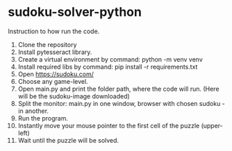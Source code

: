 # sudoku-solver-python

Instruction to how run the code.

1. Clone the repository
2. Install pytesseract library.
3. Create a virtual environment by command: python -m venv venv 
4. Install required libs by command: pip install -r requirements.txt
5. Open https://sudoku.com/
6. Choose any game-level.
7. Open main.py and print the folder path, where the code will run. (Here will be the sudoku-image downloaded)
8. Split the monitor: main.py in one window, browser with chosen sudoku - in another.
9. Run the program.
10. Instantly move your mouse pointer to the first cell of the puzzle (upper-left)
11. Wait until the puzzle will be solved.
